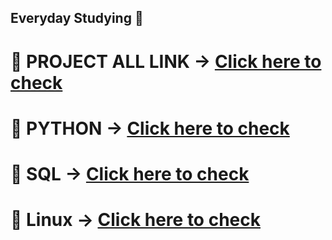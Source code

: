 ## Everyday Studying 📖
# 📝 PROJECT ALL LINK -> [Click here to check](https://github.com/2joonkim/PR_OZ/)
# 📝 PYTHON -> [Click here to check]([https://github.com/2joonkim/PR_OZ/](https://github.com/2joonkim/PR_OZ/tree/main/Python))
# 📝 SQL -> [Click here to check]([https://github.com/2joonkim/PR_OZ/](https://github.com/2joonkim/PR_OZ/tree/main/SQL))
# 📝 Linux -> [Click here to check]([https://github.com/2joonkim/PR_OZ/](https://github.com/2joonkim/PR_OZ/tree/main/Linux))
